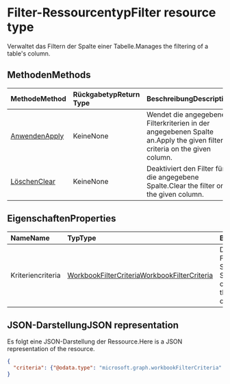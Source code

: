 # <a name="filter-resource-type"></a><span data-ttu-id="4e353-101">Filter-Ressourcentyp</span><span class="sxs-lookup"><span data-stu-id="4e353-101">Filter resource type</span></span>

<span data-ttu-id="4e353-102">Verwaltet das Filtern der Spalte einer Tabelle.</span><span class="sxs-lookup"><span data-stu-id="4e353-102">Manages the filtering of a table's column.</span></span>


## <a name="methods"></a><span data-ttu-id="4e353-103">Methoden</span><span class="sxs-lookup"><span data-stu-id="4e353-103">Methods</span></span>

| <span data-ttu-id="4e353-104">Methode</span><span class="sxs-lookup"><span data-stu-id="4e353-104">Method</span></span>           | <span data-ttu-id="4e353-105">Rückgabetyp</span><span class="sxs-lookup"><span data-stu-id="4e353-105">Return Type</span></span>    |<span data-ttu-id="4e353-106">Beschreibung</span><span class="sxs-lookup"><span data-stu-id="4e353-106">Description</span></span>|
|:---------------|:--------|:----------|
|[<span data-ttu-id="4e353-107">Anwenden</span><span class="sxs-lookup"><span data-stu-id="4e353-107">Apply</span></span>](../api/filter_apply.md)|<span data-ttu-id="4e353-108">Keine</span><span class="sxs-lookup"><span data-stu-id="4e353-108">None</span></span>|<span data-ttu-id="4e353-109">Wendet die angegebenen Filterkriterien in der angegebenen Spalte an.</span><span class="sxs-lookup"><span data-stu-id="4e353-109">Apply the given filter criteria on the given column.</span></span>|
|[<span data-ttu-id="4e353-110">Löschen</span><span class="sxs-lookup"><span data-stu-id="4e353-110">Clear</span></span>](../api/filter_clear.md)|<span data-ttu-id="4e353-111">Keine</span><span class="sxs-lookup"><span data-stu-id="4e353-111">None</span></span>|<span data-ttu-id="4e353-112">Deaktiviert den Filter für die angegebene Spalte.</span><span class="sxs-lookup"><span data-stu-id="4e353-112">Clear the filter on the given column.</span></span>|

## <a name="properties"></a><span data-ttu-id="4e353-113">Eigenschaften</span><span class="sxs-lookup"><span data-stu-id="4e353-113">Properties</span></span>

| <span data-ttu-id="4e353-114">Name</span><span class="sxs-lookup"><span data-stu-id="4e353-114">Name</span></span> | <span data-ttu-id="4e353-115">Typ</span><span class="sxs-lookup"><span data-stu-id="4e353-115">Type</span></span>   |<span data-ttu-id="4e353-116">Beschreibung</span><span class="sxs-lookup"><span data-stu-id="4e353-116">Description</span></span>|
|:---------------|:--------|:----------|
|<span data-ttu-id="4e353-117">Kriterien</span><span class="sxs-lookup"><span data-stu-id="4e353-117">criteria</span></span>|[<span data-ttu-id="4e353-118">WorkbookFilterCriteria</span><span class="sxs-lookup"><span data-stu-id="4e353-118">WorkbookFilterCriteria</span></span>](filtercriteria.md)|<span data-ttu-id="4e353-p101">Der aktuell angewendete Filter in der angegebenen Spalte. Schreibgeschützt.</span><span class="sxs-lookup"><span data-stu-id="4e353-p101">The currently applied filter on the given column. Read-only.</span></span>|

## <a name="json-representation"></a><span data-ttu-id="4e353-121">JSON-Darstellung</span><span class="sxs-lookup"><span data-stu-id="4e353-121">JSON representation</span></span>

<span data-ttu-id="4e353-122">Es folgt eine JSON-Darstellung der Ressource.</span><span class="sxs-lookup"><span data-stu-id="4e353-122">Here is a JSON representation of the resource.</span></span>

<!-- {
  "blockType": "resource",
  "baseType": "microsoft.graph.entity",
  "optionalProperties": [

  ],
  "@odata.type": "microsoft.graph.workbookFilter"
}-->

```json
{
  "criteria": {"@odata.type": "microsoft.graph.workbookFilterCriteria" }
}
```

<!-- uuid: 8fcb5dbc-d5aa-4681-8e31-b001d5168d79
2015-10-25 14:57:30 UTC -->
<!-- {
  "type": "#page.annotation",
  "description": "Filter resource",
  "keywords": "",
  "section": "documentation",
  "tocPath": ""
}-->